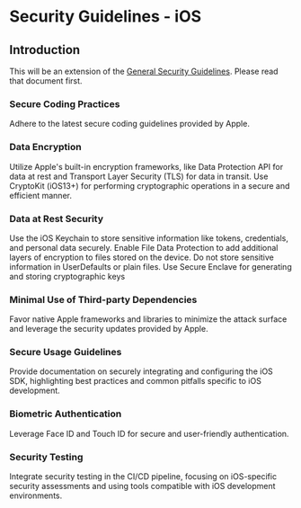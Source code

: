 # Security Guidelines - iOS

## Introduction

This will be an extension of the [General Security Guidelines](security-guidelines.md). Please read that document first.

### Secure Coding Practices
Adhere to the latest secure coding guidelines provided by Apple.

### Data Encryption
Utilize Apple's built-in encryption frameworks, like Data Protection API for data at rest and Transport Layer Security (TLS) for data in transit.
Use CryptoKit (iOS13+) for performing cryptographic operations in a secure and efficient manner.

### Data at Rest Security
Use the iOS Keychain to store sensitive information like tokens, credentials, and personal data securely.
Enable File Data Protection to add additional layers of encryption to files stored on the device.
Do not store sensitive information in UserDefaults or plain files.
Use Secure Enclave for generating and storing cryptographic keys

### Minimal Use of Third-party Dependencies
Favor native Apple frameworks and libraries to minimize the attack surface and leverage the security updates provided by Apple.

### Secure Usage Guidelines 
Provide documentation on securely integrating and configuring the iOS SDK, highlighting best practices and common pitfalls specific to iOS development.

### Biometric Authentication
Leverage Face ID and Touch ID for secure and user-friendly authentication. 

### Security Testing 
Integrate security testing in the CI/CD pipeline, focusing on iOS-specific security assessments and using tools compatible with iOS development environments.


